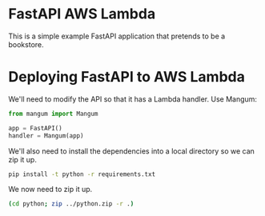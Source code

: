 # FastAPI AWS Lambda

This is a simple example FastAPI application that pretends to be a bookstore.

# Deploying FastAPI to AWS Lambda

We'll need to modify the API so that it has a Lambda handler. Use Mangum:

```python
from mangum import Mangum

app = FastAPI()
handler = Mangum(app)
```

We'll also need to install the dependencies into a local directory so we can zip it up.

```bash
pip install -t python -r requirements.txt
```

We now need to zip it up.

```bash
(cd python; zip ../python.zip -r .)
```
